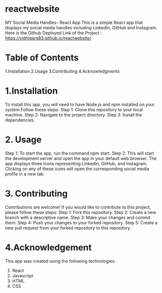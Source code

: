 # reactwebsite
MY Social Media Handles- React App
This is a simple React app that displays my social media handles including LinkedIn, GitHub and Instagram.
Here is the Github Deployed Link of the Project : https://vidhigarg83.github.io/reactwebsite/

# Table of Contents
1.Installation
2.Usage
3.Contributing
4.Acknowledgments

# 1.Installation
To install this app, you will need to have Node.js and npm installed on your system.Follow these steps:
Step 1: Clone this repository to your local machine.
Step 2: Navigate to the project directory.
Step 3: Install the dependencies.

# 2. Usage
Step 1: To start the app, run the command npm start.
Step 2: This will start the development server and open the app in your default web browser.
        The app displays three icons representing LinkedIn, GitHub, and Instagram. Clicking on any of these icons will open the corresponding social
        media profile in a new tab.
        
# 3. Contributing
Contributions are welcome! If you would like to contribute to this project, please follow these steps:
Step 1: Fork this repository.
Step 2: Create a new branch with a descriptive name.
Step 3: Make your changes and commit them.
Step 4: Push your changes to your forked repository.
Step 5: Create a new pull request from your forked repository to this repository.

# 4.Acknowledgement
This app was created using the following technologies:
1. React
2. Javascript
3. HTML
4. CSS



